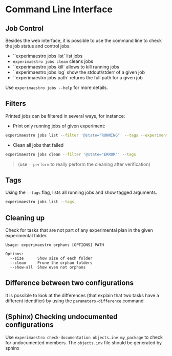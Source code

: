# Command Line Interface

## Job Control

Besides the web interface, it is possible to use the command line to check the job
status and control jobs:

- ``experimaestro jobs list` list jobs
- `experimaestro jobs clean` cleans jobs 
- ``experimaestro jobs kill` allows to kill running jobs
- ``experimaestro jobs log` show the stdout/stderr of a given job
- ``experimaestro jobs path` returns the full path for a given job


Use `experimaestro jobs --help` for more details.


## Filters 
Printed jobs can be filtered in several ways, for instance:

- Print only running jobs of given experiment:
```bash
experimaestro jobs list --filter '@state="RUNNING"' --tags --experiment EXPERIMENT_ID
```

- Clean all jobs that failed
```bash
experimaestro jobs clean --filter '@state="ERROR"' --tags
```
> (use `--perform` to really perform the cleaning after verification)

## Tags 
Using the `--tags` flag, lists all running jobs and show tagged arguments.

```bash
experimaestro jobs list --tags
```

## Cleaning up

Check for tasks that are not part of any experimental plan in the given
experimental folder.

```
Usage: experimaestro orphans [OPTIONS] PATH

Options:
  --size      Show size of each folder
  --clean     Prune the orphan folders
  --show-all  Show even not orphans
```

## Difference between two configurations

It is possible to look at the differences (that explain that two tasks have a different identifier) by using the `parameters-difference` command

## (Sphinx) Checking undocumented configurations

Use `experimaestro check-documentation objects.inv my_package` to check for undocumented members. The `objects.inv` file should be generated by sphinx
